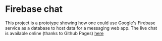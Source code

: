 # Firebase chat
This project is a prototype showing how one could use Google's Firebase service as a database to host data for a messaging web app.
The live chat is available online (thanks to Github Pages) [here](https://oskar-codes.github.io/firebase-chat/)
